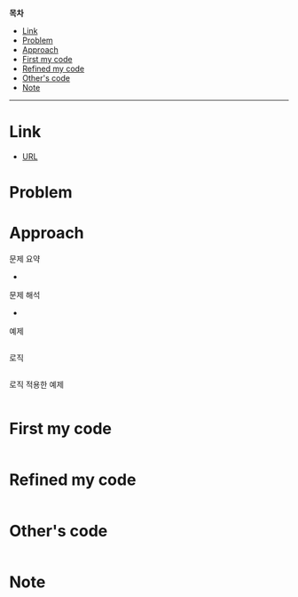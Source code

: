 **목차**

- [Link](#link)
- [Problem](#problem)
- [Approach](#approach)
- [First my code](#first-my-code)
- [Refined my code](#refined-my-code)
- [Other's code](#others-code)
- [Note](#note)

---

# Link

- [URL]()

# Problem

# Approach

문제 요약

- 

문제 해석

- 

예제

``` txt

```

로직

``` txt

```

로직 적용한 예제

``` txt

```

# First my code

``` py

```

# Refined my code

``` py

```

# Other's code

``` py

```

# Note